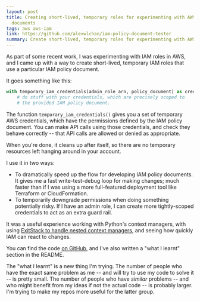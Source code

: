 ```yaml
---
layout: post
title: Creating short-lived, temporary roles for experimenting with AWS IAM policy
  documents
tags: aws aws-iam
link: https://github.com/alexwlchan/iam-policy-document-tester
summary: Create short-lived, temporary roles for experimenting with AWS IAM policy documents
---
```


As part of some recent work, I was experimenting with IAM roles in AWS, and I came up with a way to create short-lived, temporary IAM roles that use a particular IAM policy document.

It goes something like this:

```python
with temporary_iam_credentials(admin_role_arn, policy_document) as credentials:
    # do stuff with your credentials, which are precisely scoped to
    # the provided IAM policy document.
```

The function `temporary_iam_credentials()` gives you a set of temporary AWS credentials, which have the permissions defined by the IAM policy document. You can make API calls using those credentials, and check they behave correctly -- that API calls are allowed or denied as appropriate.

When you're done, it cleans up after itself, so there are no temporary resources left hanging around in your account.

I use it in two ways:

*   To dramatically speed up the flow for developing IAM policy documents. It gives me a fast write-test-debug loop for making changes; much faster than if I was using a more full-featured deployment tool like Terraform or CloudFormation.
*   To temporarily downgrade permissions when doing something potentially risky. If I have an admin role, I can create more tightly-scoped credentials to act as an extra guard rail.

It was a useful experience working with Python's context managers, with using [ExitStack to handle nested context managers](https://www.rath.org/on-the-beauty-of-pythons-exitstack.html), and seeing how quickly IAM can react to changes.

You can find the code [on GitHub](https://github.com/alexwlchan/iam-policy-document-tester), and I've also written a "what I learnt" section in the README.

The "what I learnt" is a new thing I'm trying.
The number of people who have the exact same problem as me -- and will try to use my code to solve it -- is pretty small.
The number of people who have *similar* problems -- and who might benefit from my ideas if not the actual code -- is probably larger.
I'm trying to make my repos more useful for the latter group.
